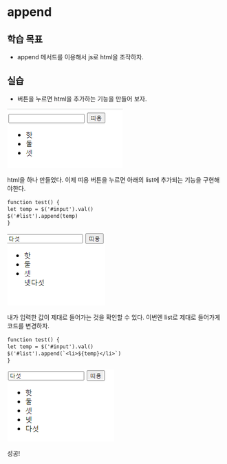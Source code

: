 # append

## 학습 목표

- append 메서드를 이용해서 js로 html을 조작하자.

## 실습

- 버튼을 누르면 html을 추가하는 기능을 만들어 보자.

![](./img/1.PNG)

html을 하나 만들었다. 이제 띠용 버튼을 누르면 아래의 list에 추가되는 기능을 구현해야한다.

    function test() {
    let temp = $('#input').val()
    $('#list').append(temp)
    }

![](./img/2.PNG)

내가 입력한 값이 제대로 들어가는 것을 확인할 수 있다. 이번엔 list로 제대로 들어가게 코드를 변경하자.

    function test() {
    let temp = $('#input').val()
    $('#list').append(`<li>${temp}</li>`)
    }

![](./img/3.PNG)

성공!